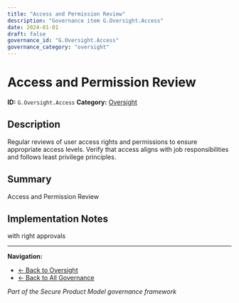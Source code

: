 ```yaml
---
title: "Access and Permission Review"
description: "Governance item G.Oversight.Access"
date: 2024-01-01
draft: false
governance_id: "G.Oversight.Access"
governance_category: "oversight"
---
```


# Access and Permission Review

**ID:** `G.Oversight.Access`
**Category:** [Oversight](../)

## Description

Regular reviews of user access rights and permissions to ensure appropriate access levels. Verify that access aligns with job responsibilities and follows least privilege principles.

## Summary

Access and Permission Review

## Implementation Notes

with right approvals


---

**Navigation:**
- [← Back to Oversight](../)
- [← Back to All Governance](/governance/)

*Part of the Secure Product Model governance framework*
